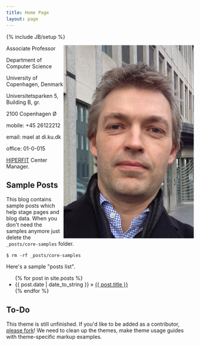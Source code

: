 ```yaml
---
title: Home Page
layout: page
---
```

{% include JB/setup %}

<img width="350" alt="Martin Elsman" align="right" src="/images/elsman.jpg">
Associate Professor

Department of Computer Science

University of Copenhagen, Denmark

Universitetsparken 5, Building B, gr.

2100 Copenhagen Ø

mobile: +45 26122212

email: mael at di.ku.dk

office: 01-0-015

[HIPERFIT](http://www.hiperfit.dk) Center Manager.
    
## Sample Posts

This blog contains sample posts which help stage pages and blog data.
When you don't need the samples anymore just delete the `_posts/core-samples` folder.

    $ rm -rf _posts/core-samples

Here's a sample "posts list".

<ul class="posts">
  {% for post in site.posts %}
    <li><span>{{ post.date | date_to_string }}</span> &raquo; <a href="{{ BASE_PATH }}{{ post.url }}">{{ post.title }}</a></li>
  {% endfor %}
</ul>

## To-Do

This theme is still unfinished. If you'd like to be added as a contributor, [please fork](http://github.com/plusjade/jekyll-bootstrap)!
We need to clean up the themes, make theme usage guides with theme-specific markup examples.
